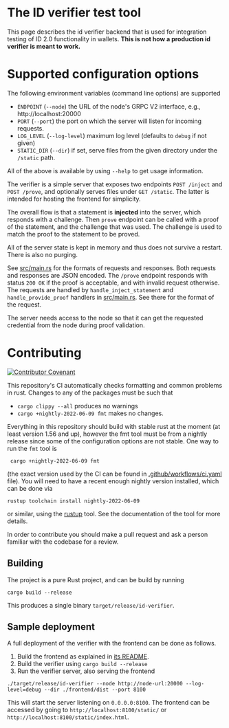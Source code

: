 # The ID verifier test tool

This page describes the id verifier backend that is used for integration testing
of ID 2.0 functionality in wallets. **This is not how a production id verifier
is meant to work.**

# Supported configuration options

The following environment variables (command line options) are supported
- `ENDPOINT` (`--node`) the URL of the node's GRPC V2 interface, e.g., http://localhost:20000
- `PORT` (`--port`) the port on which the server will listen for incoming requests.
- `LOG_LEVEL` (`--log-level`) maximum log level (defaults to `debug` if not given)
- `STATIC_DIR` (`--dir`) if set, serve files from the given directory under the `/static` path.

All of the above is available by using `--help` to get usage information.

The verifier is a simple server that exposes two endpoints `POST /inject` and
`POST /prove`, and optionally serves files under `GET /static`. 
The latter is intended for hosting the frontend for simplicity.

The overall flow is that a statement is **injected** into the server, which
responds with a challenge. Then `prove` endpoint can be called with a proof of
the statement, and the challenge that was used. The challenge is used to match
the proof to the statement to be proved.

All of the server state is kept in memory and thus does not survive a restart.
There is also no purging.

See [src/main.rs](./src/main.rs) for the formats of requests and responses. Both
requests and responses are JSON encoded. The `/prove` endpoint responds with
status `200 OK` if the proof is acceptable, and with invalid request otherwise.
The requests are handled by `handle_inject_statement` and `handle_provide_proof`
handlers in [src/main.rs](./src/main.rs). See there for the format of the
request.

The server needs access to the node so that it can get the requested credential
from the node during proof validation.

# Contributing

[![Contributor Covenant](https://img.shields.io/badge/Contributor%20Covenant-2.0-4baaaa.svg)](https://github.com/Concordium/.github/blob/main/.github/CODE_OF_CONDUCT.md)

This repository's CI automatically checks formatting and common problems in rust.
Changes to any of the packages must be such that
- ```cargo clippy --all``` produces no warnings
- ```cargo +nightly-2022-06-09 fmt``` makes no changes.

Everything in this repository should build with stable rust at the moment (at least version 1.56 and up), however the fmt tool must be from a nightly release since some of the configuration options are not stable. One way to run the `fmt` tool is

```shell
 cargo +nightly-2022-06-09 fmt
```
(the exact version used by the CI can be found in [.github/workflows/ci.yaml](https://github.com/Concordium/concordium-misc-tools/blob/main/.github/workflows/ci.yaml) file).
You will need to have a recent enough nightly version installed, which can be done via

```shell
rustup toolchain install nightly-2022-06-09
```
or similar, using the [rustup](https://rustup.rs/) tool. See the documentation of the tool for more details.

In order to contribute you should make a pull request and ask a person familiar with the codebase for a review.

## Building

The project is a pure Rust project, and can be build by running

```shell
cargo build --release
```

This produces a single binary `target/release/id-verifier`.

## Sample deployment

A full deployment of the verifier with the frontend can be done as follows.

1. Build the frontend as explained in [its README](./frontend/README.md).
2. Build the verifier using `cargo build --release`
3. Run the verifier server, also serving the frontend

```shell
./target/release/id-verifier --node http://node-url:20000 --log-level=debug --dir ./frontend/dist --port 8100
```

This will start the server listening on `0.0.0.0:8100`. The frontend can be accessed by going to `http://localhost:8100/static/` or `http://localhost:8100/static/index.html`.